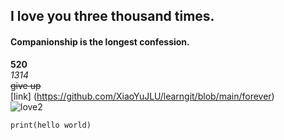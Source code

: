 ## I love you three thousand times.  
#### Companionship is the longest confession.  
**520**  
*1314*  
~~give up~~  
[link]
(https://github.com/XiaoYuJLU/learngit/blob/main/forever)<br>
![love2](http://pic.sogou.com/d?query=表白&forbidqc=&entityid=&preQuery=&rawQuery=&queryList=&st=&did=104)<br>
```
print(hello world)
````
